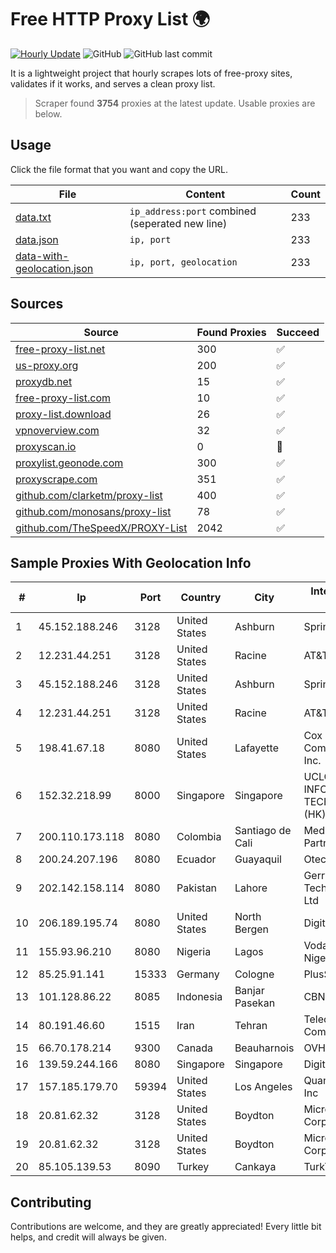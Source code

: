 
# Free HTTP Proxy List 🌍

[![Hourly Update](https://github.com/mertguvencli/http-proxy-list/actions/workflows/main.yml/badge.svg?branch=main)](https://github.com/mertguvencli/http-proxy-list/actions/workflows/main.yml)
![GitHub](https://img.shields.io/github/license/mertguvencli/http-proxy-list)
![GitHub last commit](https://img.shields.io/github/last-commit/mertguvencli/http-proxy-list)

It is a lightweight project that hourly scrapes lots of free-proxy sites, validates if it works, and serves a clean proxy list.


> Scraper found **3754** proxies at the latest update. Usable proxies are below.

## Usage

Click the file format that you want and copy the URL.


|File|Content|Count|
|----|-------|-----|
|[data.txt](https://raw.githubusercontent.com/mertguvencli/http-proxy-list/main/proxy-list/data.txt)|`ip_address:port` combined (seperated new line)|233|
|[data.json](https://raw.githubusercontent.com/mertguvencli/http-proxy-list/main/proxy-list/data.json)|`ip, port`|233|
|[data-with-geolocation.json](https://raw.githubusercontent.com/mertguvencli/http-proxy-list/main/proxy-list/data-with-geolocation.json)|`ip, port, geolocation`|233|

## Sources

|Source|Found Proxies|Succeed|
|------|-------------|-------|
|[free-proxy-list.net](https://free-proxy-list.net)|300|✅|
|[us-proxy.org](https://www.us-proxy.org)|200|✅|
|[proxydb.net](http://proxydb.net)|15|✅|
|[free-proxy-list.com](https://free-proxy-list.com/?page=&port=&type%5B%5D=http&type%5B%5D=https&up_time=0&search=Search)|10|✅|
|[proxy-list.download](https://www.proxy-list.download/HTTP)|26|✅|
|[vpnoverview.com](https://vpnoverview.com/privacy/anonymous-browsing/free-proxy-servers)|32|✅|
|[proxyscan.io](https://www.proxyscan.io)|0|🚫|
|[proxylist.geonode.com](https://proxylist.geonode.com/api/proxy-list?limit=300&page=1&sort_by=lastChecked&sort_type=desc&protocols=http,https)|300|✅|
|[proxyscrape.com](https://api.proxyscrape.com/v2/?request=displayproxies&protocol=http&timeout=10000&country=all&ssl=all&anonymity=all)|351|✅|
|[github.com/clarketm/proxy-list](https://raw.githubusercontent.com/clarketm/proxy-list/master/proxy-list-raw.txt)|400|✅|
|[github.com/monosans/proxy-list](https://raw.githubusercontent.com/monosans/proxy-list/main/proxies/http.txt)|78|✅|
|[github.com/TheSpeedX/PROXY-List](https://raw.githubusercontent.com/TheSpeedX/PROXY-List/master/http.txt)|2042|✅|


## Sample Proxies With Geolocation Info

|#|Ip|Port|Country|City|Internet Service Provider|
|-|--|----|-------|----|-------------------------|
|1|45.152.188.246|3128|United States|Ashburn|Sprint|
|2|12.231.44.251|3128|United States|Racine|AT&T Services, Inc.|
|3|45.152.188.246|3128|United States|Ashburn|Sprint|
|4|12.231.44.251|3128|United States|Racine|AT&T Services, Inc.|
|5|198.41.67.18|8080|United States|Lafayette|Cox Communications Inc.|
|6|152.32.218.99|8000|Singapore|Singapore|UCLOUD INFORMATION TECHNOLOGY (HK) LIMITED|
|7|200.110.173.118|8080|Colombia|Santiago de Cali|Media Commerce Partners S.A|
|8|200.24.207.196|8080|Ecuador|Guayaquil|Otecel S.A.|
|9|202.142.158.114|8080|Pakistan|Lahore|Gerrys Information Technology (PVT) Ltd|
|10|206.189.195.74|8080|United States|North Bergen|DigitalOcean, LLC|
|11|155.93.96.210|8080|Nigeria|Lagos|Vodacom Business Nigeria|
|12|85.25.91.141|15333|Germany|Cologne|PlusServer GmbH|
|13|101.128.86.22|8085|Indonesia|Banjar Pasekan|CBN|
|14|80.191.46.60|1515|Iran|Tehran|Telecommunication Company of Iran|
|15|66.70.178.214|9300|Canada|Beauharnois|OVH SAS|
|16|139.59.244.166|8080|Singapore|Singapore|DigitalOcean, LLC|
|17|157.185.179.70|59394|United States|Los Angeles|Quantil Networks Inc|
|18|20.81.62.32|3128|United States|Boydton|Microsoft Corporation|
|19|20.81.62.32|3128|United States|Boydton|Microsoft Corporation|
|20|85.105.139.53|8090|Turkey|Cankaya|TurkTelecom|



## Contributing

Contributions are welcome, and they are greatly appreciated! Every
little bit helps, and credit will always be given.

